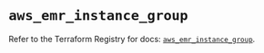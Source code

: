 # `aws_emr_instance_group`

Refer to the Terraform Registry for docs: [`aws_emr_instance_group`](https://registry.terraform.io/providers/hashicorp/aws/3.76.1/docs/resources/emr_instance_group).
